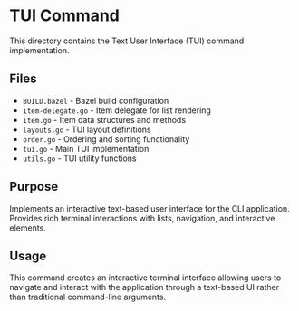 # TUI Command

This directory contains the Text User Interface (TUI) command implementation.

## Files

- `BUILD.bazel` - Bazel build configuration
- `item-delegate.go` - Item delegate for list rendering
- `item.go` - Item data structures and methods
- `layouts.go` - TUI layout definitions
- `order.go` - Ordering and sorting functionality
- `tui.go` - Main TUI implementation
- `utils.go` - TUI utility functions

## Purpose

Implements an interactive text-based user interface for the CLI application. Provides rich terminal interactions with lists, navigation, and interactive elements.

## Usage

This command creates an interactive terminal interface allowing users to navigate and interact with the application through a text-based UI rather than traditional command-line arguments.